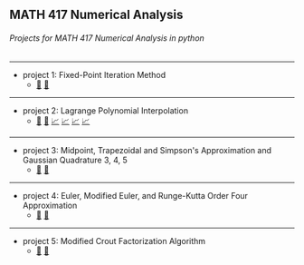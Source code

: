 ## MATH 417 Numerical Analysis
###### Projects for MATH 417 Numerical Analysis in python
---
* project 1: Fixed-Point Iteration Method
  * [:pencil:](p1_instructions.txt) [:hammer:](project1.py)
---
* project 2: Lagrange Polynomial Interpolation
  * [:pencil:](p2_instructions.txt) [:hammer:](project2.py) [:chart_with_upwards_trend:](test_p2_opt1.png) [:chart_with_upwards_trend:](test_p2_opt2.png) [:chart_with_upwards_trend:](test_p2_opt3.png) [:chart_with_upwards_trend:](test_p2_opt4.png)
---
* project 3: Midpoint, Trapezoidal and Simpson's Approximation and Gaussian Quadrature 3, 4, 5
  * [:pencil:](p3_instructions.txt) [:hammer:](project3.py)
---
* project 4: Euler, Modified Euler, and Runge-Kutta Order Four Approximation
  * [:pencil:](p4_instructions.txt) [:hammer:](project4.py)
---
* project 5: Modified Crout Factorization Algorithm
  * [:pencil:](p5_instructions.txt) [:hammer:](project5.py)
